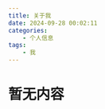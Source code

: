```yaml
---
title: 关于我
date: 2024-09-28 00:02:11
categories: 
    - 个人信息
tags: 
    - 我
---
```

 
# 暂无内容

<div style="background-image: url('http://image.soutushenqi.com/UserUploadWallpaper_1726403287923.jpg');   
            background-size: cover;   
            background-position: center;   
            height: 500px; /* 设置div的高度 */  
            width: 100%; /* 设置div的宽度为父元素的100% */  
            padding: 20px; /* 设置内边距，以便内容不会紧贴背景图边缘 */  
            box-sizing: border-box; /* 确保padding不会增加div的总宽度 */">  
</div>

